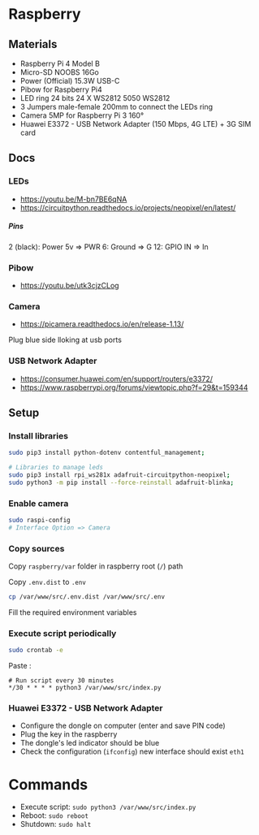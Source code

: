 # Raspberry

## Materials

- Raspberry Pi 4 Model B
- Micro-SD NOOBS 16Go
- Power (Official) 15.3W USB-C
- Pibow for Raspberry Pi4
- LED ring 24 bits 24 X WS2812 5050 WS2812
- 3 Jumpers male-female 200mm to connect the LEDs ring
- Camera 5MP for Raspberry Pi 3 160°
- Huawei E3372 - USB Network Adapter (150 Mbps, 4G LTE) + 3G SIM card

## Docs

### LEDs

- https://youtu.be/M-bn7BE6qNA
- https://circuitpython.readthedocs.io/projects/neopixel/en/latest/

##### Pins

2 (black): Power 5v => PWR
6: Ground => G
12: GPIO IN => In

### Pibow

- https://youtu.be/utk3cjzCLog

### Camera

- https://picamera.readthedocs.io/en/release-1.13/

Plug blue side lloking at usb ports

### USB Network Adapter

- https://consumer.huawei.com/en/support/routers/e3372/
- https://www.raspberrypi.org/forums/viewtopic.php?f=29&t=159344

## Setup

### Install libraries

```sh
sudo pip3 install python-dotenv contentful_management;

# Libraries to manage leds
sudo pip3 install rpi_ws281x adafruit-circuitpython-neopixel;
sudo python3 -m pip install --force-reinstall adafruit-blinka;
```

### Enable camera

```sh
sudo raspi-config
# Interface Option => Camera
```

### Copy sources

Copy `raspberry/var` folder in raspberry root (`/`) path

Copy `.env.dist` to `.env`

```sh
cp /var/www/src/.env.dist /var/www/src/.env
```

Fill the required environment variables

### Execute script periodically

```sh
sudo crontab -e
```

Paste :

```
# Run script every 30 minutes
*/30 * * * * python3 /var/www/src/index.py
```

### Huawei E3372 - USB Network Adapter

- Configure the dongle on computer (enter and save PIN code)
- Plug the key in the raspberry
- The dongle's led indicator should be blue
- Check the configuration (`ifconfig`) new interface should exist `eth1`

# Commands

- Execute script: `sudo python3 /var/www/src/index.py`
- Reboot: `sudo reboot`
- Shutdown: `sudo halt`
